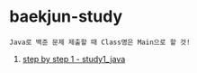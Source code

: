 # baekjun-study

`Java로 백준 문제 제출할 때 Class명은 Main으로 할 것!`

1. [step by step 1 - study1_java](https://www.acmicpc.net/step/1 "입출력과 사칙연산 단계")
